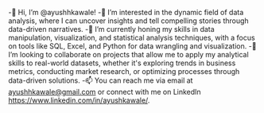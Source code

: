 -👋 Hi, I’m @ayushhkawale!
-👀 I’m interested in the dynamic field of data analysis, where I can uncover insights and tell compelling stories through data-driven narratives.
-🌱 I’m currently honing my skills in data manipulation, visualization, and statistical analysis techniques, with a focus on tools like SQL, Excel, and Python for data wrangling and visualization.
-💞️ I’m looking to collaborate on projects that allow me to apply my analytical skills to real-world datasets, whether it's exploring trends in business metrics, conducting market research, or optimizing processes through data-driven solutions.
-📫 You can reach me via email at ayushhkawale@gmail.com or connect with me on LinkedIn https://www.linkedin.com/in/ayushkawale/.

<!---
ayushhkawale/ayushhkawale is a ✨ special ✨ repository because its `README.md` (this file) appears on your GitHub profile.
You can click the Preview link to take a look at your changes.
--->
